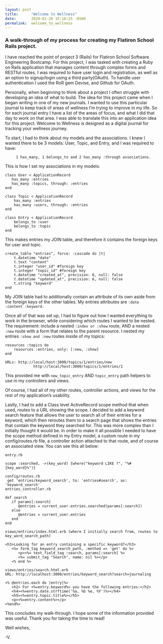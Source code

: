 ```yaml
---
layout: post
title:      "Welcome to Wellness"
date:       2020-01-20 15:18:25 -0500
permalink:  welcome_to_wellness
---
```


### A walk-through of my process for creating my Flatiron School Rails project.

 I have reached the point of project 3 (Rails) for Flatiron School Software Engineering Bootcamp. For this project, I was tasked with creating a Ruby on Rails application that manages content through complex forms and RESTful routes. I was required to have user login and registration, as well as an option to signup/login using a third party(OAuth). To handle user authentication I used the RoR gem Devise, and Github for OAuth.

Personally, when beginning to think about a project I often struggle with developing an idea of what to build. The idea for this project came when I began writing in one of my new journals. I wanted to use this particular journal to keep track of areas of wellness I’m trying to improve in my life. So for each journal entry I have a list of the areas of focus, and what I did that day to work on that area. I was able to translate this into an application idea for this project. Welcome to Wellness is designed as a digital journal for tracking your wellness journey.
		 
To start, I had to think about my models and the associations. I knew I wanted there to be 3 models: User, Topic, and Entry, and I was required to have:
		 
		
		 1 has_many, 1 belongs_to and 2 has_many :through associations.
		
This is how I set my associations in my models:

```
class User < ApplicationRecord
   has_many :entries
   has_many :topics, through: :entries
end

class Topic < ApplicationRecord
    has_many :entries
    has_many :users, through: :entries
end

class Entry < ApplicationRecord
    belongs_to :user
    belongs_to :topic
end
 ```

This makes entries my JOIN table, and therefore it contains the foreign keys for user and topic.

```
create_table "entries", force: :cascade do |t|
    t.datetime "date"
    t.text "content"
    t.integer "user_id" #foreign key
    t.integer "topic_id" #foreign key
    t.datetime "created_at", precision: 6, null: false
    t.datetime "updated_at", precision: 6, null: false
    t.string "keyword"
end
```

My JOIN table had to additionally contain an attribute of its own aside from the foreign keys of the other tables. My entries attributes are `:date :content :keyword.`

Once all of that was set up, I had to figure out how I wanted everything to work in the browser, while considering which routes I wanted to be nested. The requirement: include a nested `:index or :show` route, AND a nested `:new` route with a form that relates to the parent resource. I nested my entries `:show and :new` routes inside of my topics:

```
resources :topics do
    resources :entries, only: [:new, :show]
end

URLs: http://local/host:3000/topics/1/entries/new
             http://local/host:3000/topics/1/entries/1
```

This provided me with `new_topic_entry` AND `topic_entry` path helpers to use in my controllers and views.

Of course, I had all of my other routes, controller actions, and views for the rest of my application’s usability.

Lastly, I had to add a Class level ActiveRecord scope method that when used, routes to a URL showing the scope. I decided to add a keyword search feature that allows the user to search all of their entries for a keyword, which then reroutes them to a search page that shows the entries that contain the keyword they searched for. This was more complex than I initially thought it would be. In order to make it all possible I needed to have the scope method defined in my Entry model, a custom route in my config/routes.rb file, a controller action attached to that route, and of course an associated view. You can see this all below:

```
entry.rb

scope :searched, ->(key_word) {where("keyword LIKE ?", "%#{key_word}%")}

config/routes.rb
 get 'entries/keyword_search', to: 'entries#search', as: 'keyword_search'
entries_controller.rb

def search
   if params[:search]
      @entries = current_user.entries.searched(params[:search])
   else
      @entries = current_user.entries
   end
end

views/entries/index.html.erb (where I initially search from, routes to key_word_search_path)

<h3>Looking for an entry containing a specific keyword?</h3>
   <%= form_tag keyword_search_path, :method => 'get' do %>
      <p><%= text_field_tag :search, params[:search] %>
      <%= submit_tag "Search", name: nil %></p>
   <% end %>
	 
views/entries/search.html.erb 
URL: http://localhost:3000/entries/keyword_search?search=journaling

<% @entries.each do |entry|%>
   <h2> For <%=entry.keyword%> you have the following entries:</h2>
   <h4><%=entry.date.strftime('%a, %b %e, %Y')%></h4>
   <h5><%=entry.topic.title%></h5>
   <p><%=entry.content%></p>
<%end%>
```

This concludes my walk-through. I hope some of the information provided was useful. Thank you for taking the time to read!

Well wishes,

-V.
